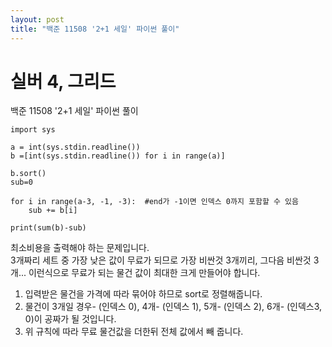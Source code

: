 ```yaml
---
layout: post
title: "백준 11508 '2+1 세일' 파이썬 풀이"
---
```


# 실버 4, 그리드

백준 11508 '2+1 세일' 파이썬 풀이<br>

```
import sys

a = int(sys.stdin.readline())
b =[int(sys.stdin.readline()) for i in range(a)]

b.sort()
sub=0

for i in range(a-3, -1, -3):  #end가 -1이면 인덱스 0까지 포함할 수 있음
    sub += b[i]
    
print(sum(b)-sub)
```
최소비용을 출력해야 하는 문제입니다.<br>
3개짜리 세트 중 가장 낮은 값이 무료가 되므로 가장 비싼것 3개끼리, 그다음 비싼것 3개... 이런식으로 무료가 되는 물건 값이 최대한 크게 만들어야 합니다.<br>
1. 입력받은 물건을 가격에 따라 묶어야 하므로 sort로 정렬해줍니다.
2. 물건이 3개일 경우- (인덱스 0), 4개- (인덱스 1), 5개- (인덱스 2), 6개- (인덱스3, 0)이 공짜가 될 것입니다.
3. 위 규칙에 따라 무료 물건값을 더한뒤 전체 값에서 빼 줍니다.

